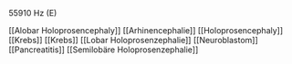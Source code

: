 55910 Hz (E)

[[Alobar Holoprosencephaly]]
[[Arhinencephalie]]
[[Holoprosencephaly]]
[[Krebs]]
[[Krebs]]
[[Lobar Holoprosenzephalie]]
[[Neuroblastom]]
[[Pancreatitis]]
[[Semilobäre Holoprosenzephalie]]